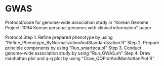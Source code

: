 # GWAS
Protocol/code for genome-wide association study in "Korean Genome Project: 1094 Korean personal genomes with clinical information" paper


Protocol
Step 1. Refine prepared phenotype by using "Refine_Phenotype_ByNormalizationAndStandardization.R"
Step 2. Prepare principle components by using "Run_smartpca.pl"
Step 3. Conduct genome-wide association study by using "Run_GWAS.sh"
Step 4. Draw manhattan plot and q-q plot by using "Draw_QQPlotAndManhattanPlot.R"




